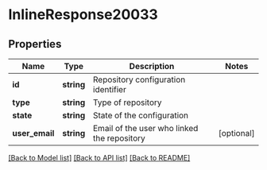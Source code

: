 # InlineResponse20033

## Properties
Name | Type | Description | Notes
------------ | ------------- | ------------- | -------------
**id** | **string** | Repository configuration identifier | 
**type** | **string** | Type of repository | 
**state** | **string** | State of the configuration | 
**user_email** | **string** | Email of the user who linked the repository | [optional] 

[[Back to Model list]](../README.md#documentation-for-models) [[Back to API list]](../README.md#documentation-for-api-endpoints) [[Back to README]](../README.md)


